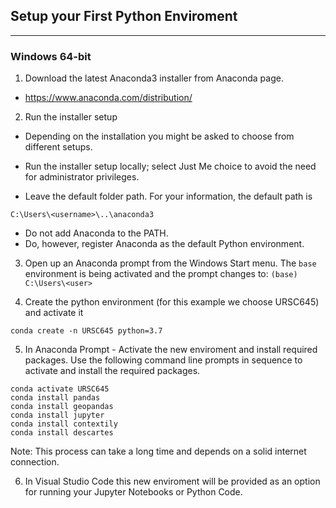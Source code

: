 ## Setup your First Python Enviroment
---

### Windows 64-bit

1. Download the latest Anaconda3 installer from Anaconda page.

- https://www.anaconda.com/distribution/

2. Run the installer setup
- Depending on the installation you might be asked to choose from different setups.

- Run the installer setup locally; select Just Me choice to avoid the need for administrator privileges.

- Leave the default folder path. For your information, the default path is

```
C:\Users\<username>\..\anaconda3
```

- Do not add Anaconda to the PATH. 
- Do, however, register Anaconda as the default Python environment.

3. Open up an Anaconda prompt from the Windows Start menu. The `base` environment is being activated and the prompt changes to: `(base) C:\Users\<user>`

4. Create the python environment (for this example we choose URSC645) and activate it

```
conda create -n URSC645 python=3.7
```

5. In Anaconda Prompt - Activate the new enviroment and install required packages. Use the following command line prompts in sequence to activate and install the required packages.

```
conda activate URSC645
conda install pandas
conda install geopandas
conda install jupyter
conda install contextily
conda install descartes
```
Note: This process can take a long time and depends on a solid internet connection.

6. In Visual Studio Code this new enviroment will be provided as an option for running your Jupyter Notebooks or Python Code.
